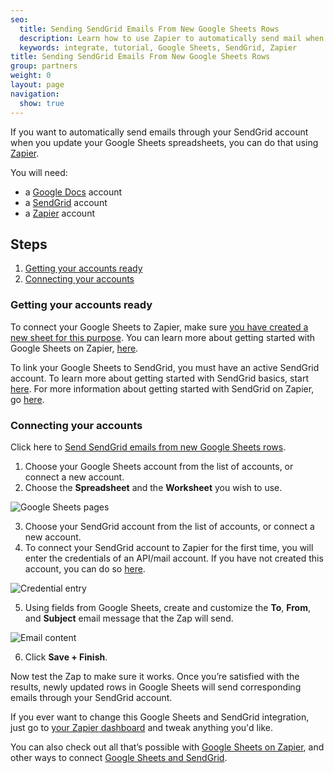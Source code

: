 ```yaml
---
seo:
  title: Sending SendGrid Emails From New Google Sheets Rows
  description: Learn how to use Zapier to automatically send mail when you update a Google Sheets document.
  keywords: integrate, tutorial, Google Sheets, SendGrid, Zapier
title: Sending SendGrid Emails From New Google Sheets Rows
group: partners
weight: 0
layout: page
navigation:
  show: true
---
```


If you want to automatically send emails through your SendGrid account when you update your Google Sheets spreadsheets, you can do that using [Zapier](http://zapier.com).

You will need:

* a [Google Docs](https://docs.google.com/) account
* a [SendGrid](http://sendgrid.com) account
* a [Zapier](http://zapier.com) account

## Steps

1. [Getting your accounts ready](#ready)
2. [Connecting your accounts](#connect)

### Getting your accounts ready<a name="ready"></a>


To connect your Google Sheets to Zapier, make sure [you have created a new sheet for this purpose](http://www.gcflearnfree.org/googlespreadsheets/8.2). You can learn more about getting started with Google Sheets on Zapier, [here](https://zapier.com/help/google-sheets/#how-get-started-google-sheets-zapier).

To link your Google Sheets to SendGrid, you must have an active SendGrid account. To learn more about getting started with SendGrid basics, start [here](https://sendgrid.com/docs/api-reference/). For more information about getting started with SendGrid on Zapier, go [here](https://zapier.com/help/sendgrid/#how-get-started-sendgrid).

### Connecting your accounts<a name="connect"></a>

Click here to [Send SendGrid emails from new Google Sheets rows](https://zapier.com/zapbook/zaps/4783/send-sendgrid-emails-from-new-google-sheets-rows/).

1. Choose your Google Sheets account from the list of accounts, or connect a new account.
2. Choose the **Spreadsheet** and the **Worksheet** you wish to use.

![Google Sheets pages](https://api.monosnap.com/rpc/file/download?id=KXMJ5qmwH4piFKBkBZXiTbMFu2cTog)

3. Choose your SendGrid account from the list of accounts, or connect a new account.
4. To connect your SendGrid account to Zapier for the first time, you will enter the credentials of an API/mail account. If you have not created this account, you can do so [here](https://sendgrid.com/credentials).

![Credential entry](https://api.monosnap.com/rpc/file/download?id=gAajRq9wMKNTN4HyEKzAMosD71ifb8)

5. Using fields from Google Sheets, create and customize the **To**, **From**, and **Subject** email message that the Zap will send.

![Email content](https://api.monosnap.com/rpc/file/download?id=gmK4I07JxAKFtgoEBhJBwkdUh4fD7i)

6. Click **Save + Finish**.

Now test the Zap to make sure it works. Once you’re satisfied with the results, newly updated rows in Google Sheets will send corresponding emails through your SendGrid account.

<call-out>

If you ever want to change this Google Sheets and SendGrid integration, just go to [your Zapier dashboard](https://zapier.com/app/dashboard) and tweak anything you'd like.

</call-out>

You can also check out all that’s possible with [Google Sheets on Zapier](https://zapier.com/zapbook/google-sheets/), and other ways to connect [Google Sheets and SendGrid](https://zapier.com/zapbook/google-sheets/sendgrid).
